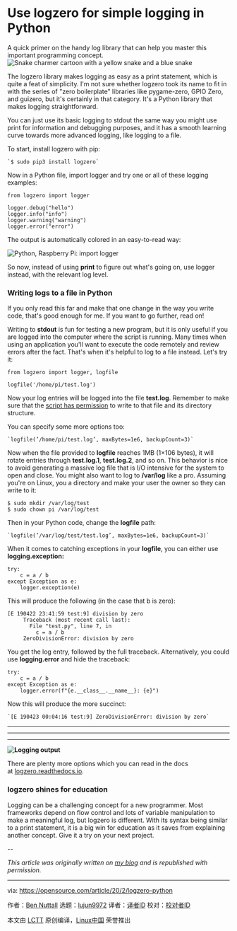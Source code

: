 [#]: collector: (lujun9972)
[#]: translator: ( )
[#]: reviewer: ( )
[#]: publisher: ( )
[#]: url: ( )
[#]: subject: (Use logzero for simple logging in Python)
[#]: via: (https://opensource.com/article/20/2/logzero-python)
[#]: author: (Ben Nuttall https://opensource.com/users/bennuttall)

Use logzero for simple logging in Python
======
A quick primer on the handy log library that can help you master this
important programming concept.
![Snake charmer cartoon with a yellow snake and a blue snake][1]

The logzero library makes logging as easy as a print statement, which is quite a feat of simplicity. I'm not sure whether logzero took its name to fit in with the series of "zero boilerplate" libraries like pygame-zero, GPIO Zero, and guizero, but it's certainly in that category. It's a Python library that makes logging straightforward.

You can just use its basic logging to stdout the same way you might use print for information and debugging purposes, and it has a smooth learning curve towards more advanced logging, like logging to a file.

To start, install logzero with pip:


```
`$ sudo pip3 install logzero`
```

Now in a Python file, import logger and try one or all of these logging examples:


```
from logzero import logger

logger.debug("hello")
logger.info("info")
logger.warning("warning")
logger.error("error")
```

The output is automatically colored in an easy-to-read way:

![Python, Raspberry Pi: import logger][2]

So now, instead of using **print** to figure out what's going on, use logger instead, with the relevant log level.

### Writing logs to a file in Python

If you only read this far and make that one change in the way you write code, that's good enough for me. If you want to go further, read on!

Writing to **stdout** is fun for testing a new program, but it is only useful if you are logged into the computer where the script is running. Many times when using an application you'll want to execute the code remotely and review errors after the fact. That's when it's helpful to log to a file instead. Let's try it:


```
from logzero import logger, logfile

logfile('/home/pi/test.log')
```

Now your log entries will be logged into the file **test.log**. Remember to make sure that the [script has permission][3] to write to that file and its directory structure.

You can specify some more options too:


```
`logfile(’/home/pi/test.log’, maxBytes=1e6, backupCount=3)`
```

Now when the file provided to **logfile** reaches 1MB (1×106 bytes), it will rotate entries through **test.log.1**, **test.log.2**, and so on. This behavior is nice to avoid generating a massive log file that is I/O intensive for the system to open and close. You might also want to log to **/var/log** like a pro. Assuming you're on Linux, you a directory and make your user the owner so they can write to it:


```
$ sudo mkdir /var/log/test
$ sudo chown pi /var/log/test
```

Then in your Python code, change the **logfile** path:


```
`logfile(’/var/log/test/test.log’, maxBytes=1e6, backupCount=3)`
```

When it comes to catching exceptions in your **logfile**, you can either use **logging.exception:**


```
try:
    c = a / b
except Exception as e:
    logger.exception(e)
```

This will produce the following (in the case that b is zero):


```
[E 190422 23:41:59 test:9] division by zero
     Traceback (most recent call last):
       File "test.py", line 7, in
         c = a / b
     ZeroDivisionError: division by zero
```

You get the log entry, followed by the full traceback. Alternatively, you could use **logging.error** and hide the traceback:


```
try:
    c = a / b
except Exception as e:
    logger.error(f"{e.__class__.__name__}: {e}")
```

Now this will produce the more succinct:


```
`[E 190423 00:04:16 test:9] ZeroDivisionError: division by zero`
```

* * *

* * *

* * *

**![Logging output][4]**

There are plenty more options which you can read in the docs at [logzero.readthedocs.io][5].

### logzero shines for education

Logging can be a challenging concept for a new programmer. Most frameworks depend on flow control and lots of variable manipulation to make a meaningful log, but logzero is different. With its syntax being similar to a print statement, it is a big win for education as it saves from explaining another concept. Give it a try on your next project.

\--

_This article was originally written on [my blog][6] and is republished with permission._

--------------------------------------------------------------------------------

via: https://opensource.com/article/20/2/logzero-python

作者：[Ben Nuttall][a]
选题：[lujun9972][b]
译者：[译者ID](https://github.com/译者ID)
校对：[校对者ID](https://github.com/校对者ID)

本文由 [LCTT](https://github.com/LCTT/TranslateProject) 原创编译，[Linux中国](https://linux.cn/) 荣誉推出

[a]: https://opensource.com/users/bennuttall
[b]: https://github.com/lujun9972
[1]: https://opensource.com/sites/default/files/styles/image-full-size/public/lead-images/getting_started_with_python.png?itok=MFEKm3gl (Snake charmer cartoon with a yellow snake and a blue snake)
[2]: https://opensource.com/sites/default/files/uploads/rpi_ben_1.png (Python, Raspberry Pi: import logger)
[3]: https://opensource.com/article/19/6/understanding-linux-permissions
[4]: https://opensource.com/sites/default/files/uploads/rpi_ben_2.png (Logging output)
[5]: https://logzero.readthedocs.io/en/latest/
[6]: https://tooling.bennuttall.com/logzero/
